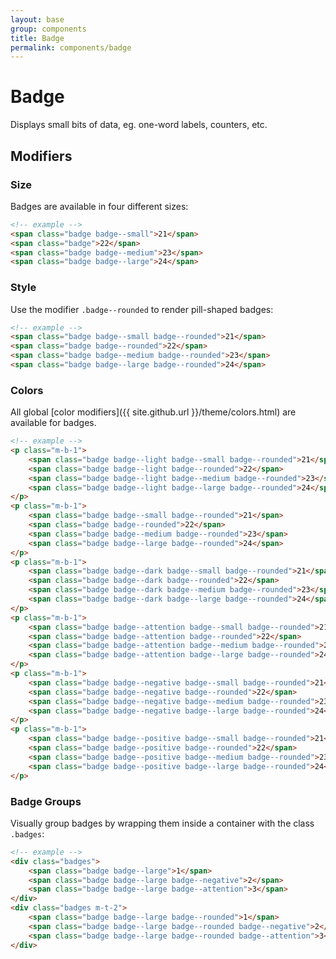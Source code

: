 ```yaml
---
layout: base
group: components
title: Badge
permalink: components/badge
---
```


# Badge

<p class="intro">Displays small bits of data, eg. one-word labels, counters, etc.</p>

## Modifiers

### Size

Badges are available in four different sizes:

```html
<!-- example -->
<span class="badge badge--small">21</span>
<span class="badge">22</span>
<span class="badge badge--medium">23</span>
<span class="badge badge--large">24</span>
```

### Style

Use the modifier `.badge--rounded` to render pill-shaped badges:

```html
<!-- example -->
<span class="badge badge--small badge--rounded">21</span>
<span class="badge badge--rounded">22</span>
<span class="badge badge--medium badge--rounded">23</span>
<span class="badge badge--large badge--rounded">24</span>
```

### Colors

All global [color modifiers]({{ site.github.url }}/theme/colors.html) are available for badges.

```html
<!-- example -->
<p class="m-b-1">
    <span class="badge badge--light badge--small badge--rounded">21</span>
    <span class="badge badge--light badge--rounded">22</span>
    <span class="badge badge--light badge--medium badge--rounded">23</span>
    <span class="badge badge--light badge--large badge--rounded">24</span>
</p>
<p class="m-b-1">
    <span class="badge badge--small badge--rounded">21</span>
    <span class="badge badge--rounded">22</span>
    <span class="badge badge--medium badge--rounded">23</span>
    <span class="badge badge--large badge--rounded">24</span>
</p>
<p class="m-b-1">
    <span class="badge badge--dark badge--small badge--rounded">21</span>
    <span class="badge badge--dark badge--rounded">22</span>
    <span class="badge badge--dark badge--medium badge--rounded">23</span>
    <span class="badge badge--dark badge--large badge--rounded">24</span>
</p>
<p class="m-b-1">
    <span class="badge badge--attention badge--small badge--rounded">21</span>
    <span class="badge badge--attention badge--rounded">22</span>
    <span class="badge badge--attention badge--medium badge--rounded">23</span>
    <span class="badge badge--attention badge--large badge--rounded">24</span>
</p>
<p class="m-b-1">
    <span class="badge badge--negative badge--small badge--rounded">21</span>
    <span class="badge badge--negative badge--rounded">22</span>
    <span class="badge badge--negative badge--medium badge--rounded">23</span>
    <span class="badge badge--negative badge--large badge--rounded">24</span>
</p>
<p class="m-b-1">
    <span class="badge badge--positive badge--small badge--rounded">21</span>
    <span class="badge badge--positive badge--rounded">22</span>
    <span class="badge badge--positive badge--medium badge--rounded">23</span>
    <span class="badge badge--positive badge--large badge--rounded">24</span>
</p>
```

### Badge Groups

Visually group badges by wrapping them inside a container with the class `.badges`:

```html
<!-- example -->
<div class="badges">
    <span class="badge badge--large">1</span>
    <span class="badge badge--large badge--negative">2</span>
    <span class="badge badge--large badge--attention">3</span>
</div>
<div class="badges m-t-2">
    <span class="badge badge--large badge--rounded">1</span>
    <span class="badge badge--large badge--rounded badge--negative">2</span>
    <span class="badge badge--large badge--rounded badge--attention">3</span>
</div>
```
